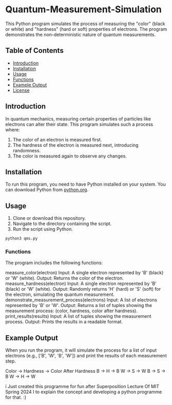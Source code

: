 # Quantum-Measurement-Simulation
This Python program simulates the process of measuring the "color" (black or white) and "hardness" (hard or soft) properties of electrons. The program demonstrates the non-deterministic nature of quantum measurements.
## Table of Contents

- [Introduction](#introduction)
- [Installation](#installation)
- [Usage](#usage)
- [Functions](#functions)
- [Example Output](#example-output)
- [License](#license)

## Introduction

In quantum mechanics, measuring certain properties of particles like electrons can alter their state. This program simulates such a process where:

1. The color of an electron is measured first.
2. The hardness of the electron is measured next, introducing randomness.
3. The color is measured again to observe any changes.

## Installation

To run this program, you need to have Python installed on your system. You can download Python from [python.org](https://www.python.org/).

## Usage

1. Clone or download this repository.
2. Navigate to the directory containing the script.
3. Run the script using Python.

```sh
python3 qms.py
```
### Functions
The program includes the following functions:

measure_color(electron)
Input: A single electron represented by 'B' (black) or 'W' (white).
Output: Returns the color of the electron.
measure_hardness(electron)
Input: A single electron represented by 'B' (black) or 'W' (white).
Output: Randomly returns 'H' (hard) or 'S' (soft) for the electron, simulating the quantum measurement.
demonstrate_measurement_process(electrons)
Input: A list of electrons represented by 'B' or 'W'.
Output: Returns a list of tuples showing the measurement process: (color, hardness, color after hardness).
print_results(results)
Input: A list of tuples showing the measurement process.
Output: Prints the results in a readable format.

## Example Output
When you run the program, it will simulate the process for a list of input electrons (e.g., ['B', 'W', 'B', 'W']) and print the results of each measurement step.

Color -> Hardness -> Color After Hardness
B -> H -> B
W -> S -> W
B -> S -> B
W -> H -> W

i Just created this programme for fun after Superposition Lecture Of MIT Spring 2024 I to explain the concept and developing a python programme for that. :)
